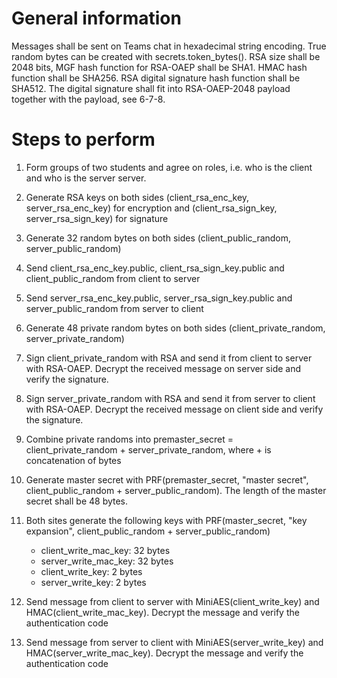 # General information

Messages shall be sent on Teams chat in hexadecimal string encoding.
True random bytes can be created with secrets.token_bytes().
RSA size shall be 2048 bits, MGF hash function for RSA-OAEP shall be SHA1. HMAC hash function shall be SHA256.
RSA digital signature hash function shall be SHA512. The digital signature shall fit into RSA-OAEP-2048 payload together with the payload, see 6-7-8.

# Steps to perform

1. Form groups of two students and agree on roles, i.e. who is the client and who is the server server.

2. Generate RSA keys on both sides (client_rsa_enc_key, server_rsa_enc_key) for encryption and (client_rsa_sign_key, server_rsa_sign_key) for signature
3. Generate 32 random bytes on both sides (client_public_random, server_public_random)

4. Send client_rsa_enc_key.public, client_rsa_sign_key.public and client_public_random from client to server
5. Send server_rsa_enc_key.public, server_rsa_sign_key.public and server_public_random from server to client

6. Generate 48 private random bytes on both sides (client_private_random, server_private_random)

7. Sign client_private_random with RSA and send it from client to server with RSA-OAEP. Decrypt the received message on server side and verify the signature.
8. Sign server_private_random with RSA and send it from server to client with RSA-OAEP. Decrypt the received message on client side and verify the signature.

9. Combine private randoms into premaster_secret = client_private_random + server_private_random, where +  is concatenation of bytes

10. Generate master secret with PRF(premaster_secret, "master secret", client_public_random + server_public_random). The length of the master secret shall be 48 bytes.

11. Both sites generate the following keys with PRF(master_secret, "key expansion", client_public_random + server_public_random)
    - client_write_mac_key: 32 bytes
    - server_write_mac_key: 32 bytes
    - client_write_key: 2 bytes
    - server_write_key: 2 bytes

12. Send message from client to server with MiniAES(client_write_key) and HMAC(client_write_mac_key). Decrypt the message and verify the authentication code
13. Send message from server to client with MiniAES(server_write_key) and HMAC(server_write_mac_key). Decrypt the message and verify the authentication code
